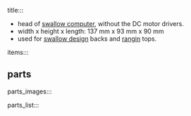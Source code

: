 title:::

- head of [swallow computer](./swallow.md), without the DC motor drivers.
- width x height x length: 137 mm x 93 mm x 90 mm
- used for [swallow design](https://github.com/kamangir/bluer-ugv/tree/main/bluer_ugv/docs/swallow) backs and [rangin](https://github.com/kamangir/bluer-ugv/tree/main/bluer_ugv/docs/rangin) tops.

items:::

## parts

parts_images:::

parts_list:::